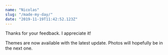```yaml
---
name: "Nicolas"
slug: "/made-my-day/"
date: "2019-11-19T11:42:52.123Z"
---
```

Thanks for your feedback. I appreciate it!


Themes are now available with the latest update. Photos will hopefully be in
the next one.
